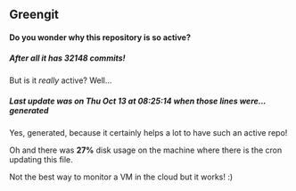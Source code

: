 ## Greengit

#### Do you wonder why this repository is so active?

##### After all it has 32148 commits!

But is it *really* active? Well...

##### Last update was on Thu Oct 13 at 08:25:14 when those lines were... generated

Yes, generated, because it certainly helps a lot to have such an active repo!

Oh and there was **27%** disk usage on the machine
where there is the cron updating this file.

Not the best way to monitor a VM in the cloud but it works! :)
